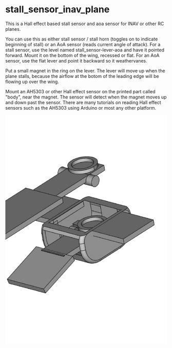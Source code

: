 # stall_sensor_inav_plane
This is a Hall effect based stall sensor and aoa sensor for INAV or other RC planes.

You can use this as either stall sensor / stall horn (toggles on to indicate beginning of stall) or an AoA sensor (reads
current angle of attack).  For a stall sensor, use the level named stall_sensor-lever-aoa and have it pointed forward.
Mount it on the bottom of the wing, recessed or flat.  For an AoA sensor, use the flat lever and point it backward so it weathervanes.

Put a small magnet in the ring on the lever.  The lever will move up when the plane stalls, because the airflow at the
botom of the leading edge will be flowing up over the wing.

Mount an AH5303 or other Hall effect sensor on the printed part called "body", near the magnet. The sensor will detect when the magnet moves up and down past the sensor.  There are many tutorials on reading Hall effect sensors such as the AH5303 using Arduino or most any other platform.

![alt text](stall_sensor-1.png)

